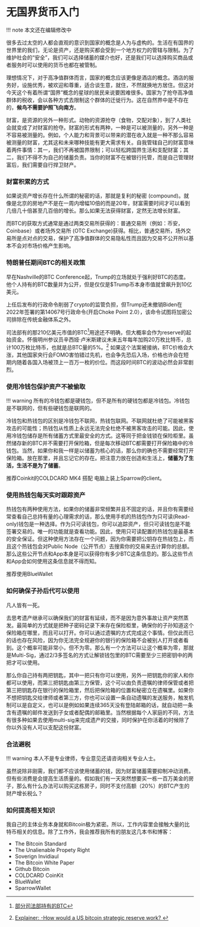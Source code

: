 # 无国界货币入门

!!! note
    本文还在编辑修改中

很多去过太空的人都会直观的意识到国家的概念是人为与虚构的。生活在有国界的世界里的我们，无论是资产，还是购买都会受到一个地方权力的管辖与限制。为了维护社会的“安全”，我们可以选择储蓄的媒介也好，还是我们可以选择购买商品或者服务时可以使用的货币也都在被管制。

理想情况下，对于高净值群体而言，国家的概念应该更像是酒店的概念。酒店的服务好，设施优秀，被欢迎和尊重，适合谈生意，就住，不然就换地方居住。但这对今天这个有着所谓“国界”概念的星球的居民来说要困难很多。国家为了抢夺高净值群体的税收，会以各种方式去限制这个群体的迁徙行为。这在自然界中是不存在的，**候鸟不需要护照飞向南方**。

财富，是资源的另外一种形式。动物的资源抢夺（食物，交配对象），到了人类社会就变成了对财富的抢夺。财富的形式有两种，一种是可以被测量的，另外一种是不容易被测量的。例如，个人能力和背景可以带来的潜在收入就是一种不那么容易被测量的财富，尤其这和未来哪种技能有更大需求有关。自我管辖自己的财富意味着两件事情：其一，我们不再被国界限制；可以轻松跨国界生活和支配财富；其二，我们不得不为自己的储蓄负责。当你的财富不在被银行托管，而是自己管理财富后，我们需要自行捍卫财产。


### 财富积累的方式

如果说资产增长存在什么所谓的秘密的话，那就是复利的秘密 (compound)。就像是北京的房地产不是在一周内增幅10倍的而是20年，财富需要时间才可以看到几倍几十倍甚至几百倍的增长。那么如果无法获得财富，定然无法增长财富。

而BTC的获取方式通常是通过两类交易所获得的：普通交易所（例如：币安，Coinbase）或者场外交易所 (OTC Exchange)获得。相比，普通交易所，场外交易所是点对点的交易，保护了高净值群体的交易隐私性而且因为交易不公开所以基本不会对市场价格产生影响。


### 特朗普任期间BTC的相关政策

早在Nashville的BTC Conference起，Trump的立场就处于强利好BTC的态度。他个人持有的BTC数量并为公开，但是仅仅是$Trump币本身市值就曾飙升到10亿美元。

上任后发布的行政命令削弱了crypto的监管负担，但Trump还未撤销Biden在2022年签署的第14067号行政命令(开启Choke Point 2.0），该命令试图将加密公司排除在传统金融体系之外。

司法部有的那210亿美元市值的BTC[^1]用途还不明确，但大概率会作为reserve的起始资金。怀俄明州参议员辛西娅·卢米斯建议未来五年每年加购20万枚比特币，总计100万枚比特币，也就是总BTC量的5%。[^2] 如果这个法案被接纳，BTC价格会大涨，其他国家央行会FOMO害怕错过先机，也会争先恐后入场，价格也许会在短期内随着各国入场被顶上一百万一枚的价位。而这段时间BTC的波动必然会非常剧烈。


[^1]: [部分司法部持有的BTC](https://www.blockchain.com/explorer/addresses/btc/bc1qazcm763858nkj2dj986etajv6wquslv8uxwczt)

[^2]: [Explainer: -How would a US bitcoin strategic reserve work?
](https://www.reuters.com/technology/how-would-us-bitcoin-strategic-reserve-work-2025-01-24/?utm_source=chatgpt.com)







### 使用冷钱包保护资产不被偷取

!!! warning
    所有的冷钱包都是硬钱包，但不是所有的硬钱包都是冷钱包。冷钱包是不联网的，但有些硬钱包是联网的。

冷钱包和热钱包的区别是冷钱包不联网，热钱包联网。不联网就杜绝了可能被黑客攻击的可能性；热钱包从性质上永远无法完全杜绝不被黑客攻击的可能。因此，使用冷钱包储存是所有储蓄方式里最安全的方式。这等同于把金钱锁在保险柜里。虽然储存新的BTC并不需要打开保险箱，但是每次移动BTC都需要打开保险箱中的冷钱包。当然，如果你和我一样是以储蓄为核心的话，那么你的确也不需要经常打开保险箱。放在那里，并且忘记它的存在。把注意力放在创造和生活上，**储蓄为了生活，生活不是为了储蓄**。

推荐Coinkit的COLDCARD MK4 搭配 电脑上装上Sparrow的client。


### 使用热钱包每天实时跟踪资产

热钱包有两种使用方法，如果你的储蓄非常频繁并且不固定的话，并且你有需要经常查看自己总持有量的心理需求的话，那么使用手机的热钱包作为只可读(Read-only)钱包是一种选择。作为只可读钱包，你可以追踪资产，但只可读钱包是不能签署交易的。唯一的功能就是查看功能。因此，使用只可读配置的热钱包是最基本的安全保证。但这种使用方法存在一个问题，因为你需要把公钥存在热钱包上，而且这个热钱包会对Public Node（公开节点）去搜索你的交易来去计算你的总额。那么这些公开节点和App本身是可以获得你有多少BTC这条信息的。那么这些节点和App会如何使用这条信息就不得而知。

推荐使用BlueWallet


### 如何确保子孙后代可以使用

凡人皆有一死。

去思考遗产继承可以确保我们的财富有延续，而不是因为意外事故让资产突然蒸发。最简单的方式就是把种子密码记录下来存在保险柜里，确保你的子孙知道这个保险箱在哪里，而且可以打开。你可以通过遗嘱的方式完成这个事情。但仅此而已的话也存在风险，因为你无法完全规避你的银行的保险箱不会被别人打开或者看到。这个概率可能非常小，但不为零。那么有一个方法可以让这个概率为零，那就是Multi-Sig，通过2/3多签名的方式让解锁钱包里的BTC需要至少三把密钥中的两把才可以使用。

那么你自己持有两把钥匙，其中一把只有你可以使用，另外一把钥匙你的家人和你都可以使用，而第三把钥匙由第三方保管，这个可以由负责遗嘱的律师保管或者把第三把钥匙存在银行的保险箱里，然后把保险箱的位置和秘密立在遗嘱里。如果你不想把钥匙交给律师或者第三方，你也可以设置一条自动遗嘱的发送服务，触发机制可以是自定义，也可以是例如如果连续365天没有登陆邮箱的话，就自动把一条含有遗嘱的邮件发送到子女或者配偶的邮箱里。当然根据每个人家庭的不同，方法有很多种如果去使用multi-sig来完成遗产的交接，同时保护在你活着的时候除了你以外没有人可以支配这份财富。


### 合法避税

!!! warning
    本人不是专业律师，专业意见还请咨询相关专业人士。

虽然说除非刚需，我们都不应该使用储蓄的钱，因为财富储蓄需要抑制冲动消费。但有些消费是会提高生活质量的。假如我们有一天突然想要买一栋一百万美金的房子，那么有什么办法可以购买这栋房子，同时不支付高额（20%）的BTC产生的财产增长税么？

### 如何提高相关知识

我自己的主体业务本身就和Bitcoin极为紧密。所以，工作内容里会接触大量的比特币相关的信息。除了工作外，我会推荐我所有的朋友这几本书和博客：

- The Bitcoin Standard
- The Unalienable Propety Right
- Soverign Invidiaul
- The Bitcoin White Paper
- Github Bitcoin
- COLDCARD CoinKit
- BlueWallet
- SparrowWallet
